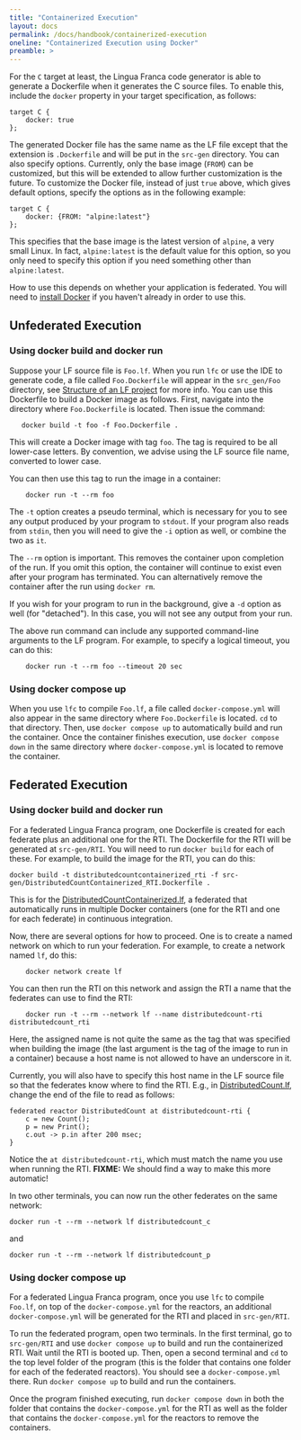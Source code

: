 ```yaml
---
title: "Containerized Execution"
layout: docs
permalink: /docs/handbook/containerized-execution
oneline: "Containerized Execution using Docker"
preamble: >
---
```


For the `C` target at least, the Lingua Franca code generator is able to generate a Dockerfile when it generates the C source files. To enable this, include the `docker` property in your target specification, as follows:

```
target C {
    docker: true
};
```

The generated Docker file has the same name as the LF file except that the extension is `.Dockerfile` and will be put in the `src-gen` directory. You can also specify options. Currently, only the base image (`FROM`) can be customized, but this will be extended to allow further customization is the future. To customize the Docker file, instead of just `true` above, which gives default options, specify the options as in the following example:

```
target C {
    docker: {FROM: "alpine:latest"}
};
```

This specifies that the base image is the latest version of `alpine`, a very small Linux. In fact, `alpine:latest` is the default value for this option, so you only need to specify this option if you need something other than `alpine:latest`.

How to use this depends on whether your application is federated. You will need to [install Docker](https://docs.docker.com/get-docker/) if you haven't already in order to use this.

## Unfederated Execution

### Using docker build and docker run

Suppose your LF source file is `Foo.lf`. When you run `lfc` or use the IDE to generate code, a file called `Foo.Dockerfile` will appear in the `src_gen/Foo` directory, see [Structure of an LF project](/docs/handbook/a-first-reactor#structure-of-an-lf-project) for more info. You can use this Dockerfile to build a Docker image as follows. First, navigate into the directory where `Foo.Dockerfile` is located. Then issue the command:

```
   docker build -t foo -f Foo.Dockerfile .
```

This will create a Docker image with tag `foo`. The tag is required to be all lower-case letters. By convention, we advise using the LF source file name, converted to lower case.

You can then use this tag to run the image in a container:

```
    docker run -t --rm foo
```

The `-t` option creates a pseudo terminal, which is necessary for you to see any output produced by your program to `stdout`. If your program also reads from `stdin`, then you will need to give the `-i` option as well, or combine the two as `it`.

The `--rm` option is important. This removes the container upon completion of the run. If you omit this option, the container will continue to exist even after your program has terminated. You can alternatively remove the container after the run using `docker rm`.

If you wish for your program to run in the background, give a `-d` option as well (for "detached"). In this case, you will not see any output from your run.

The above run command can include any supported command-line arguments to the LF program. For example, to specify a logical timeout, you can do this:

```
    docker run -t --rm foo --timeout 20 sec
```

### Using docker compose up

When you use `lfc` to compile `Foo.lf`, a file called `docker-compose.yml` will also appear in the same directory where `Foo.Dockerfile` is located. `cd` to that directory. Then, use `docker compose up` to automatically build and run the container. Once the container finishes execution, use `docker compose down` in the same directory where `docker-compose.yml` is located to remove the container.

## Federated Execution

### Using docker build and docker run

For a federated Lingua Franca program, one Dockerfile is created for each federate plus an additional one for the RTI. The Dockerfile for the RTI will be generated at `src-gen/RTI`. You will need to run `docker build` for each of these. For example, to build the image for the RTI, you can do this:

```
docker build -t distributedcountcontainerized_rti -f src-gen/DistributedCountContainerized_RTI.Dockerfile .
```

This is for the [DistributedCountContainerized.lf](https://github.com/lf-lang/lingua-franca/blob/master/test/C/src/docker/federated/DistributedCountContainerized.lf), a federated that automatically runs in multiple Docker containers (one for the RTI and one for each federate) in continuous integration.

Now, there are several options for how to proceed. One is to create a named network on which to run your federation. For example, to create a network named `lf`, do this:

```
    docker network create lf
```

You can then run the RTI on this network and assign the RTI a name that the federates can use to find the RTI:

```
    docker run -t --rm --network lf --name distributedcount-rti distributedcount_rti
```

Here, the assigned name is not quite the same as the tag that was specified when building the image (the last argument is the tag of the image to run in a container) because a host name is not allowed to have an underscore in it.

Currently, you will also have to specify this host name in the LF source file so that the federates know where to find the RTI. E.g., in [DistributedCount.lf](https://github.com/lf-lang/lingua-franca/blob/master/test/C/src/federated/DistributedCount.lf), change the end of the file to read as follows:

```
federated reactor DistributedCount at distributedcount-rti {
    c = new Count();
    p = new Print();
    c.out -> p.in after 200 msec;
}
```

Notice the `at distributedcount-rti`, which must match the name you use when running the RTI. **FIXME:** We should find a way to make this more automatic!

In two other terminals, you can now run the other federates on the same network:

```
docker run -t --rm --network lf distributedcount_c
```

and

```
docker run -t --rm --network lf distributedcount_p
```

### Using docker compose up

For a federated Lingua Franca program, once you use `lfc` to compile `Foo.lf`, on top of the `docker-compose.yml` for the reactors, an additional `docker-compose.yml` will be generated for the RTI and placed in `src-gen/RTI`.

To run the federated program, open two terminals. In the first terminal, go to `src-gen/RTI` and use `docker compose up` to build and run the containerized RTI. Wait until the RTI is booted up. Then, open a second terminal and `cd` to the top level folder of the program (this is the folder that contains one folder for each of the federated reactors). You should see a `docker-compose.yml` there. Run `docker compose up` to build and run the containers.

Once the program finished executing, run `docker compose down` in both the folder that contains the `docker-compose.yml` for the RTI as well as the folder that contains the `docker-compose.yml` for the reactors to remove the containers.
